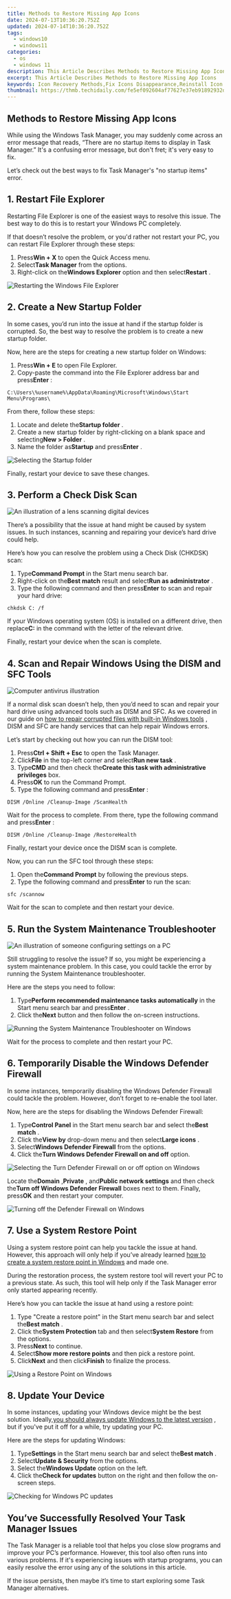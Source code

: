 ```yaml
---
title: Methods to Restore Missing App Icons
date: 2024-07-13T10:36:20.752Z
updated: 2024-07-14T10:36:20.752Z
tags:
  - windows10
  - windows11
categories:
  - os
  - windows 11
description: This Article Describes Methods to Restore Missing App Icons
excerpt: This Article Describes Methods to Restore Missing App Icons
keywords: Icon Recovery Methods,Fix Icons Disappearance,Reinstall Icon Fixes,Icons Repair Techniques,Restore Missing App Images,Regain Lost Icon Access,Bring Back App Icons
thumbnail: https://thmb.techidaily.com/fe5ef092604af77627e37eb91892932d5bd09d30f9ba3735b2030bed905d1671.jpg
---
```


## Methods to Restore Missing App Icons

 While using the Windows Task Manager, you may suddenly come across an error message that reads, “There are no startup items to display in Task Manager.” It's a confusing error message, but don't fret; it's very easy to fix.

 Let’s check out the best ways to fix Task Manager's "no startup items" error.

## 1\. Restart File Explorer

 Restarting File Explorer is one of the easiest ways to resolve this issue. The best way to do this is to restart your Windows PC completely.

 If that doesn’t resolve the problem, or you'd rather not restart your PC, you can restart File Explorer through these steps:

1. Press**Win + X** to open the Quick Access menu.
2. Select**Task Manager** from the options.
3. Right-click on the**Windows Explorer** option and then select**Restart** .

![Restarting the Windows File Explorer](https://static1.makeuseofimages.com/wordpress/wp-content/uploads/2022/03/Restarting-the-Windows-File-Explorer.jpg)

## 2\. Create a New Startup Folder

 In some cases, you’d run into the issue at hand if the startup folder is corrupted. So, the best way to resolve the problem is to create a new startup folder.

Now, here are the steps for creating a new startup folder on Windows:

1. Press**Win + E** to open File Explorer.
2. Copy-paste the command into the File Explorer address bar and press**Enter** :

`C:\Users\%username%\AppData\Roaming\Microsoft\Windows\Start Menu\Programs\`

From there, follow these steps:

1. Locate and delete the**Startup folder** .
2. Create a new startup folder by right-clicking on a blank space and selecting**New > Folder** .
3. Name the folder as**Startup** and press**Enter** .

![Selecting the Startup folder](https://static1.makeuseofimages.com/wordpress/wp-content/uploads/2022/11/selecting-the-startup-folder.jpg)

Finally, restart your device to save these changes.

## 3\. Perform a Check Disk Scan

![An illustration of a lens scanning digital devices](https://static1.makeuseofimages.com/wordpress/wp-content/uploads/2022/08/An-illustration-of-a-lens-scanning-digital-devices.jpg)

 There’s a possibility that the issue at hand might be caused by system issues. In such instances, scanning and repairing your device’s hard drive could help.

 Here’s how you can resolve the problem using a Check Disk (CHKDSK) scan:

1. Type**Command Prompt** in the Start menu search bar.
2. Right-click on the**Best match** result and select**Run as administrator** .
3. Type the following command and then press**Enter** to scan and repair your hard drive:

`chkdsk C: /f`

 If your Windows operating system (OS) is installed on a different drive, then replace**C:** in the command with the letter of the relevant drive.

Finally, restart your device when the scan is complete.

## 4\. Scan and Repair Windows Using the DISM and SFC Tools

![Computer antivirus illustration](https://static1.makeuseofimages.com/wordpress/wp-content/uploads/2021/08/Computer-antivirus-illustration.jpg)

 If a normal disk scan doesn’t help, then you’d need to scan and repair your hard drive using advanced tools such as DISM and SFC. As we covered in our guide on [how to repair corrupted files with built-in Windows tools](https://www.makeuseof.com/windows-built-in-repair-tools/) , DISM and SFC are handy services that can help repair Windows errors.

Let’s start by checking out how you can run the DISM tool:

1. Press**Ctrl + Shift + Esc** to open the Task Manager.
2. Click**File** in the top-left corner and select**Run new task** .
3. Type**CMD** and then check the**Create this task with administrative privileges** box.
4. Press**OK** to run the Command Prompt.
5. Type the following command and press**Enter** :

`DISM /Online /Cleanup-Image /ScanHealth`

 Wait for the process to complete. From there, type the following command and press**Enter** :

`DISM /Online /Cleanup-Image /RestoreHealth`

Finally, restart your device once the DISM scan is complete.

Now, you can run the SFC tool through these steps:

1. Open the**Command Prompt** by following the previous steps.
2. Type the following command and press**Enter** to run the scan:

`sfc /scannow`

Wait for the scan to complete and then restart your device.

## 5\. Run the System Maintenance Troubleshooter

![An illustration of someone configuring settings on a PC](https://static1.makeuseofimages.com/wordpress/wp-content/uploads/2022/08/An-illustration-of-someone-configuring-settings-on-a-PC.jpg)

 Still struggling to resolve the issue? If so, you might be experiencing a system maintenance problem. In this case, you could tackle the error by running the System Maintenance troubleshooter.

Here are the steps you need to follow:

1. Type**Perform recommended maintenance tasks automatically** in the Start menu search bar and press**Enter** .
2. Click the**Next** button and then follow the on-screen instructions.

![Running the System Maintenance Troubleshooter on Windows](https://static1.makeuseofimages.com/wordpress/wp-content/uploads/2022/03/Running-the-System-Maintenance-Troubleshooter-on-Windows.jpg)

Wait for the process to complete and then restart your PC.

## 6\. Temporarily Disable the Windows Defender Firewall

 In some instances, temporarily disabling the Windows Defender Firewall could tackle the problem. However, don’t forget to re-enable the tool later.

Now, here are the steps for disabling the Windows Defender Firewall:

1. Type**Control Panel** in the Start menu search bar and select the**Best match** .
2. Click the**View by** drop-down menu and then select**Large icons** .
3. Select**Windows Defender Firewall** from the options.
4. Click the**Turn Windows Defender Firewall on and off** option.

![Selecting the Turn Defender Firewall on or off option on Windows](https://static1.makeuseofimages.com/wordpress/wp-content/uploads/2022/09/Selecting-the-Turn-Defender-Firewall-on-or-off-option-on-Windows.jpg)

 Locate the**Domain** ,**Private** , and**Public network settings** and then check the**Turn off Windows Defender Firewall** boxes next to them. Finally, press**OK** and then restart your computer.

![Turning off the Defender Firewall on Windows](https://static1.makeuseofimages.com/wordpress/wp-content/uploads/2022/09/Turning-off-the-Defender-Firewall-on-Windows.jpg)

## 7\. Use a System Restore Point

 Using a system restore point can help you tackle the issue at hand. However, this approach will only help if you’ve already learned [how to create a system restore point in Windows](https://www.makeuseof.com/windows-11-create-restore-point/) and made one.

 During the restoration process, the system restore tool will revert your PC to a previous state. As such, this tool will help only if the Task Manager error only started appearing recently.

 Here’s how you can tackle the issue at hand using a restore point:

1. Type "Create a restore point" in the Start menu search bar and select the**Best match** .
2. Click the**System Protection** tab and then select**System Restore** from the options.
3. Press**Next** to continue.
4. Select**Show more restore points** and then pick a restore point.
5. Click**Next** and then click**Finish** to finalize the process.

![Using a Restore Point on Windows](https://static1.makeuseofimages.com/wordpress/wp-content/uploads/2022/03/Using-a-Restore-Point-on-Windows.jpg)

## 8\. Update Your Device

 In some instances, updating your Windows device might be the best solution. Ideally,[you should always update Windows to the latest version](https://www.makeuseof.com/windows-update-new-version-releases-reasons/) , but if you've put it off for a while, try updating your PC.

Here are the steps for updating Windows:

1. Type**Settings** in the Start menu search bar and select the**Best match** .
2. Select**Update & Security** from the options.
3. Select the**Windows Update** option on the left.
4. Click the**Check for updates** button on the right and then follow the on-screen steps.

![Checking for Windows PC updates](https://static1.makeuseofimages.com/wordpress/wp-content/uploads/2022/03/9-Checking-for-Windows-PC-updates.jpg)

## You’ve Successfully Resolved Your Task Manager Issues

 The Task Manager is a reliable tool that helps you close slow programs and improve your PC’s performance. However, this tool also often runs into various problems. If it's experiencing issues with startup programs, you can easily resolve the error using any of the solutions in this article.

 If the issue persists, then maybe it’s time to start exploring some Task Manager alternatives.


<ins class="adsbygoogle"
     style="display:block"
     data-ad-format="autorelaxed"
     data-ad-client="ca-pub-7571918770474297"
     data-ad-slot="1223367746"></ins>



<ins class="adsbygoogle"
     style="display:block"
     data-ad-client="ca-pub-7571918770474297"
     data-ad-slot="8358498916"
     data-ad-format="auto"
     data-full-width-responsive="true"></ins>




